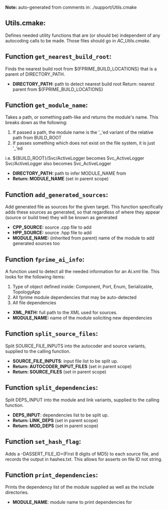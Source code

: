 **Note:** auto-generated from comments in: ./support/Utils.cmake

## Utils.cmake:

Defines needed utility functions that are (or should be) independent of any autocoding calls to
be made. Those files should go in *AC_Utils.cmake*.


## Function `get_nearest_build_root`:

Finds the nearest build root from ${FPRIME_BUILD_LOCATIONS} that is a parent of DIRECTORY_PATH.

- **DIRECTORY_PATH:** path to detect nearest build root
Return: nearest parent from ${FPRIME_BUILD_LOCATIONS}


## Function `get_module_name`:

Takes a path, or something path-like and returns the module's name. This breaks down as the
following:

 1. If passed a path, the module name is the '_'ed variant of the relative path from BUILD_ROOT
 2. If passes something which does not exist on the file system, it is just '_'ed

i.e. ${BUILD_ROOT}/Svc/ActiveLogger becomes Svc_ActiveLogger
     Svc/ActiveLogger also becomes Svc_ActiveLogger

- **DIRECTORY_PATH:** path to infer MODULE_NAME from
- **Return: MODULE_NAME** (set in parent scope)


## Function `add_generated_sources`:

Add generated file as sources for the given target. This function specifically adds
these sources as generated, so that regardless of where they appear (source or build tree)
they will be known as generated

- **CPP_SOURCE:** source .cpp file to add
- **HPP_SOURCE:** source .hpp file to add
- **MODULE_NAME:** (inherited from parent) name of the module to add generated sources too


## Function `fprime_ai_info`:

A function used to detect all the needed information for an Ai.xml file. This looks for the following items:
 1. Type of object defined inside: Component, Port, Enum, Serializable, TopologyApp
 2. All fprime module dependencies that may be auto-detected
 3. All file dependencies

- **XML_PATH:** full path to the XML used for sources.
- **MODULE_NAME:** name of the module soliciting new dependencies


## Function `split_source_files`:

Split SOURCE_FILE_INPUTS into the autocoder and source variants, supplied to the calling function.

- **SOURCE_FILE_INPUTS**: input file list to be split up.
- **Return: AUTOCODER_INPUT_FILES** (set in parent scope)
- **Return: SOURCE_FILES** (set in parent scope)


## Function `split_dependencies`:

Split DEPS_INPUT into the module and link variants, supplied to the calling function.

- **DEPS_INPUT**: dependencies list to be split up.
- **Return: LINK_DEPS** (set in parent scope)
- **Return: MOD_DEPS** (set in parent scope)


## Function `set_hash_flag`:

Adds a -DASSERT_FILE_ID=(First 8 digits of MD5) to each source file, and records the output in
hashes.txt. This allows for asserts on file ID not string.


## Function `print_dependencies`:

Prints the dependency list of the module supplied as well as the include directories.

- **MODULE_NAME**: module name to print dependencies for


